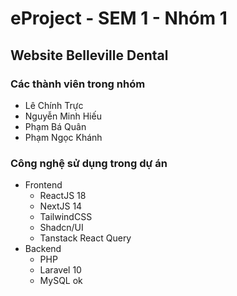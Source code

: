 # eProject - SEM 1 - Nhóm 1

## Website Belleville Dental

### Các thành viên trong nhóm

- Lê Chính Trực
- Nguyễn Minh Hiếu
- Phạm Bá Quân
- Phạm Ngọc Khánh

### Công nghệ sử dụng trong dự án

- Frontend
  - ReactJS 18
  - NextJS 14
  - TailwindCSS
  - Shadcn/UI
  - Tanstack React Query
- Backend
  - PHP
  - Laravel 10
  - MySQL
    ok
